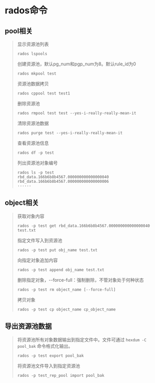 # rados命令

## pool相关

> 显示资源池列表
>
> ```shell
> rados lspools
> ```
>
> 创建资源池，默认pg_num和pgp_num为8。默认rule_id为0
>
> ```shell
> rados mkpool test
> ```
>
> 资源池数据拷贝
>
> ```shell
> rados cppool test test1
> ```
>
> 删除资源池
>
> ```shell
> rados rmpool test test --yes-i-really-really-mean-it
> ```
>
> 清除资源池数据
>
> ```shell
> rados purge test --yes-i-really-really-mean-it
> ```
>
> 查看资源池信息
>
> ```shell
> rados df -p test
> ```
>
> 列出资源池对象编号
>
> ```shell
> rados ls -p test
> rbd_data.166b6b8b4567.000000000000000040
> rbd_data.166b6b8b4567.000000000000000006
> ······
> ```

## object相关

> 获取对象内容
>
> ```shell
> rados -p test get rbd_data.166b6b8b4567.000000000000000040 test.txt
> ```
>
> 指定文件写入到资源池
>
> ```shell
> rados -p test put obj_name test.txt
> ```
>
> 向指定对象追加内容
>
> ```shell
> rados -p test append obj_name test.txt
> ```
>
> 删除指定对象，--force-full：强制删除，不管对象处于何种状态
>
> ```shell
> rados -p test rm object_name [--force-full]
> ```
>
> 拷贝对象
>
> ```shell
> rados -p test cp object_name cp_object_name
> ```

## 导出资源池数据

> 将资源池所有对象数据输出到指定文件中。文件可通过 ```hexdum -C pool_bak``` 命令格式化输出。
>
> ```shell
> rados -p test export pool_bak
> ```
>
> 将资源池文件导入到指定资源池
>
> ```shell
> rados -p test_rep_pool import pool_bak
> ```

